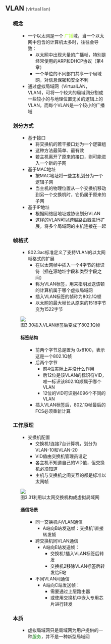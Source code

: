 <div style="float: left; width: 64%; padding: 1%;">

## VLAN <span style="color:gray; font-size: 14px;">(virtual lan) 

<ul>

### 概念

<ul>

- 一个以太网是一个 <span style="color: GreenYellow;">广播</span>域，当一个以太网中包含的计算机太多时，往往会导致：
  - 以太网中出现大量的广播帧，特别是经常使用的ARP和DHCP协议（第4章）
  - 一个单位的不同部门共享一个局域网，对信息保密和安全不利
- 通过虚拟局域网（VirtualLAN，VLAN)，可将一个较大的局域网分割成一些较小的与地理位置无关的逻辑上的VLAN，而每个VLAN是一个较小的广播域

</ul>

### 划分方式

<ul>

- 基于接口
  - 将交换机的若干接口划为一个逻辑组
  - 这种方法最简单、最有效
  - 若主机离开了原来的接口，则可能进入一个新的子网
- 基于MAC地址
  - 按MAC地址将一些主机划分为一个逻辑子网
  - 当主机的物理位置从一个交换机移动到另一个交换机时，它仍属于原来的子网
- 基于IP地址
  - 根据网络层地址或协议划分VLAN
  - 这样的VLAN可以跨越路由器进行扩展，将多个局域网的主机连接在一起

</ul>

### 帧格式

<ul>

- 802.3ac标准定义了支持VLAN的以太网帧格式的扩展
  - 在以太网帧中插入一个4字节的标识符（插在源地址字段和类型字段之间）
  - 称为VLAN标签，用来指明发送该顿的计算机属于哪个虚拟局域网
  - 插入VLAN标签的帧称为802.1Q顿
  - 以太网的最大帧长从原来的1518字节变为1522字节

![](https://cdn-mineru.openxlab.org.cn/model-mineru/prod/1fa3727e65c66ef56fbed43250bdacfe8219a92ec3a163fb8a0fb3a860dc6465.jpg)  
图3.30插入VLAN标签后变成了802.1Q帧  

#### 标签结构

<ul>

- 前两个字节总是置为 $0x8100$，表示这是一个802.1Q帧
- 后两个字节
  - 前4位实际上并没什么作用
  - 后12位是该VLAN的标识符VID，唯一标识该802.1Q顺属于哪个VLAN
  - 12位的VID可识别4096个不同的VLAN
- 插入VLAN标签后，802.1Q帧最后的FCS必须重新计算

</ul>

</ul>

### 工作原理

<ul>

- 交换机配置
  - 交换机1连接7台计算机，划分为VLAN-10和VLAN-20
  - VID值由交换机管理员设定
  - 各主机不知道自己的VID值，但交换机必须知道
  - 主机与交换机之间交互的都是标准以太网帧

![](https://cdn-mineru.openxlab.org.cn/model-mineru/prod/dd404bb6f4326a5aaef9831d2ab0187e38a5a00c9a33d5c1bef9ca4561b86ddf.jpg)  
图3.31利用以太网交换机构成虚拟局域网  

#### 通信场景

<ul>

- 同一交换机内VLAN通信
  - A站向B站发送帧：交换机1直接转发帧
- 跨交换机同VLAN通信
  - A站向E站发送帧：
    - 交换机1插入VLAN标签后转发
    - 交换机2移除VLAN标签后转发给E站
- 不同VLAN间通信
  - A站向C站发送帧：
    - 需要通过上层路由器
    - 或使用交换机中嵌入专用芯片进行转发

</ul>

</ul>

### 本质

<ul>

- 虚拟局域网只是局域网为用户提供的一种<span style="color: green;">服务</span>，并不是一种新型局域网

</ul>

</ul>
</ul>
</ul>
</ul>


</div>
<div style="float: right; width: 26%; padding: 1%;">

</div>
<div style="clear: both;"></div>
